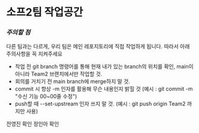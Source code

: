 # 소프2팀 작업공간

### *주의할 점* 
다른 팀과는 다르게, 우리 팀은 메인 레포지토리에 직접 작업하게 됩니다. 따라서 아래 주의사항을 꼭 지켜주세요
- 작업 전 git branch 명령어를 통해 현재 내가 있는 branch의 위치를 확인, main이 아니라 Team2 브랜치에서만 작업할 것. 
- 회의를 거치기 전 main branch에 merge하지 말 것.  
- commit 시 항상 -m 인자를 활용해 무슨 내용인지 밝힐 것 (예시 : git commit -m "수신 기능 00~00줄 수정")
- push할 때 --set-upstream 인자 쓰지 말 것. (예시 : git push origin Team2 까지만 사용)

전영진 확인
정인아 확인